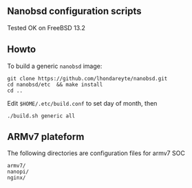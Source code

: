 ##  Nanobsd configuration scripts

Tested OK on FreeBSD 13.2

## Howto

To build a generic ```nanobsd``` image:

    git clone https://github.com/lhondareyte/nanobsd.git  
    cd nanobsd/etc  && make install
    cd ..

Edit ```$HOME/.etc/build.conf``` to set day of month, then

    ./build.sh generic all

## ARMv7 plateform

The following directories are configuration files for armv7 SOC

    armv7/
    nanopi/
    nginx/
